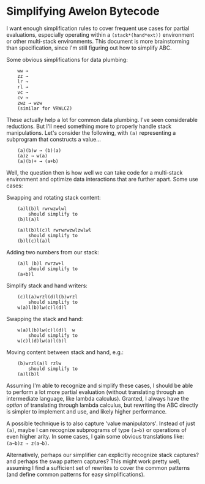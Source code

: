 
# Simplifying Awelon Bytecode

I want enough simplification rules to cover frequent use cases for partial evaluations, especially operating within a `(stack*(hand*ext))` environment or other multi-stack environments. This document is more brainstorming than specification, since I'm still figuring out how to simplify ABC.

Some obvious simplifications for data plumbing:

        ww → 
        zz → 
        lr → 
        rl → 
        vc → 
        cv → 
        zwz → wzw
        (similar for VRWLCZ)

These actually help a lot for common data plumbing. I've seen considerable reductions. But I'll need something more to properly handle stack manipulations. Let's consider the following, with `(a)` representing a subprogram that constructs a value...

        (a)(b)w → (b)(a)
        (a)z → w(a)
        (a)(b)+ → (a+b)

Well, the question then is how well we can take code for a multi-stack environment and optimize data interactions that are further apart. Some use cases:

Swapping and rotating stack content:

        (a)l(b)l rwrwzwlwl
            should simplify to
        (b)l(a)l

        (a)l(b)l(c)l rwrwrwzwlzwlwl
            should simplify to
        (b)l(c)l(a)l
        
Adding two numbers from our stack: 

        (a)l (b)l rwrzw+l
            should simplify to 
        (a+b)l

Simplify stack and hand writers:

        (c)l(a)wrzl(d)l(b)wrzl
            should simplify to
        w(a)l(b)lw(c)l(d)l

Swapping the stack and hand:

        w(a)l(b)lw(c)l(d)l  w
            should simplify to
        w(c)l(d)lw(a)l(b)l

Moving content between stack and hand, e.g.:

        (b)wrzl(a)l rzlw
            should simplify to
        (a)l(b)l

Assuming I'm able to recognize and simplify these cases, I should be able to perform a lot more partial evaluation (without translating through an intermediate language, like lambda calculus). Granted, I always have the *option* of translating through lambda calculus, but rewriting the ABC directly is simpler to implement and use, and likely higher performance.

A possible technique is to also capture 'value manipulators'. Instead of just `(a)`, maybe I can recognize subprograms of type `(a→b)` or operations of even higher arity. In some cases, I gain some obvious translations like: `(a→b)z ⇒ z(a→b)`. 

Alternatively, perhaps our simplifier can explicitly recognize stack captures? and perhaps the swap pattern captures? This might work pretty well, assuming I find a sufficient set of rewrites to cover the common patterns (and define common patterns for easy simplifications).


